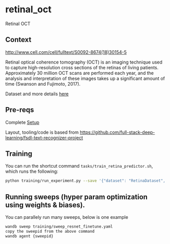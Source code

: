 # retinal_oct
Retinal OCT

## Context
http://www.cell.com/cell/fulltext/S0092-8674(18)30154-5

Retinal optical coherence tomography (OCT) is an imaging technique used to capture high-resolution cross sections of the retinas of living patients. Approximately 30 million OCT scans are performed each year, and the analysis and interpretation of these images takes up a significant amount of time (Swanson and Fujimoto, 2017).

Dataset and more details [here](https://www.kaggle.com/paultimothymooney/kermany2018)


## Pre-reqs
Complete [Setup](./setup.md)

Layout, tooling/code is based from https://github.com/full-stack-deep-learning/fsdl-text-recognizer-project


## Training
You can run the shortcut command `tasks/train_retina_predictor.sh`, which runs the following:

```sh
python training/run_experiment.py --save '{"dataset": "RetinaDataset", "model": "RetinaModel", "network": "resnetconv", "train_args": {"batch_size": 32}}'
```

## Running sweeps (hyper param optimization using weights & biases).
You can parallely run many sweeps, below is one example
```sh
wandb sweep training/sweep_resnet_finetune.yaml
copy the sweepid from the above command
wandb agent {sweepid}
```